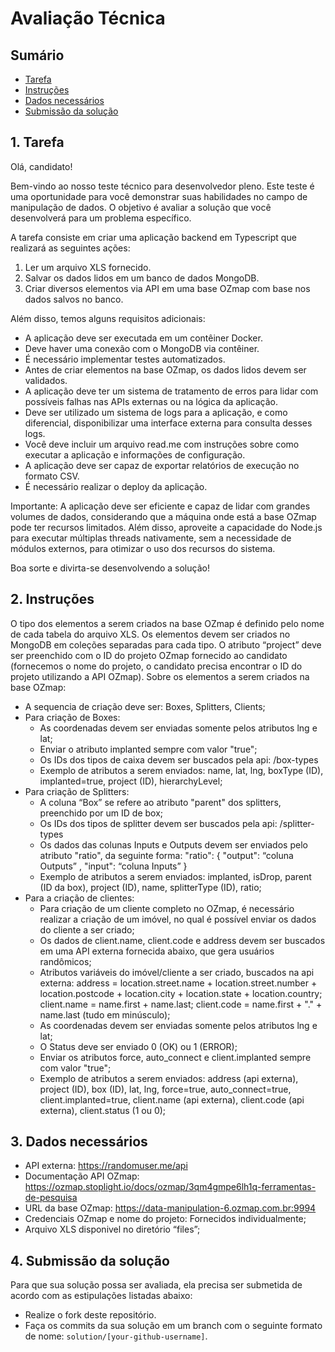# Avaliação Técnica

<a id="sumario"></a>
## Sumário

<!-- TOC -->
  * [Tarefa](#tarefa)
  * [Instruções](#instrucoes)
  * [Dados necessários](#dados)
  * [Submissão da solução](#submissao)
<!-- /TOC -->

<a id="tarefa"></a>
## 1. Tarefa

Olá, candidato!

Bem-vindo ao nosso teste técnico para desenvolvedor pleno. Este teste é uma oportunidade para você demonstrar suas habilidades no campo de manipulação de dados. O objetivo é avaliar a solução que você desenvolverá para um problema específico.

A tarefa consiste em criar uma aplicação backend em Typescript que realizará as seguintes ações:

1. Ler um arquivo XLS fornecido.
2. Salvar os dados lidos em um banco de dados MongoDB.
3. Criar diversos elementos via API em uma base OZmap com base nos dados salvos no banco.

Além disso, temos alguns requisitos adicionais:

* A aplicação deve ser executada em um contêiner Docker.
* Deve haver uma conexão com o MongoDB via contêiner.
* É necessário implementar testes automatizados.
* Antes de criar elementos na base OZmap, os dados lidos devem ser validados.
* A aplicação deve ter um sistema de tratamento de erros para lidar com possíveis falhas nas APIs externas ou na lógica da aplicação.
* Deve ser utilizado um sistema de logs para a aplicação, e como diferencial, disponibilizar uma interface externa para consulta desses logs.
* Você deve incluir um arquivo read.me com instruções sobre como executar a aplicação e informações de configuração.
* A aplicação deve ser capaz de exportar relatórios de execução no formato CSV.
* É necessário realizar o deploy da aplicação.

Importante: A aplicação deve ser eficiente e capaz de lidar com grandes volumes de dados, considerando que a máquina onde está a base OZmap pode ter recursos limitados. Além disso, aproveite a capacidade do Node.js para executar múltiplas threads nativamente, sem a necessidade de módulos externos, para otimizar o uso dos recursos do sistema.

Boa sorte e divirta-se desenvolvendo a solução!
 
<a id="instrucoes"></a>
## 2. Instruções

 O tipo dos elementos a serem criados na base OZmap é definido pelo nome de cada tabela do arquivo XLS. Os elementos devem ser criados no MongoDB em coleções separadas para cada tipo. O atributo “project” deve ser preenchido com o ID do projeto OZmap fornecido ao candidato (fornecemos o nome do projeto, o candidato precisa encontrar o ID do projeto utilizando a API OZmap). Sobre os elementos a serem criados na base OZmap:
 * A sequencia de criação deve ser: Boxes, Splitters, Clients;
 * Para criação de Boxes:
   * As coordenadas devem ser enviadas somente pelos atributos lng e lat;
   * Enviar o atributo implanted sempre com valor "true";
   * Os IDs dos tipos de caixa devem ser buscados pela api: /box-types
   * Exemplo de atributos a serem enviados: name, lat, lng, boxType (ID), implanted=true, project (ID), hierarchyLevel;
 * Para criação de Splitters:
   * A coluna “Box” se refere ao atributo "parent" dos splitters, preenchido por um ID de box;
   * Os IDs dos tipos de splitter devem ser buscados pela api: /splitter-types
   * Os dados das colunas Inputs e Outputs devem ser enviados pelo atributo "ratio", da seguinte forma:
     "ratio": {
       "output": “coluna Outputs” ,
       "input": “coluna Inputs” 
     }
   * Exemplo de atributos a serem enviados: implanted, isDrop, parent (ID da box), project (ID), name, splitterType (ID), ratio;
 * Para a criação de clientes:
   * Para criação de um cliente completo no OZmap, é necessário realizar a criação de um imóvel, no qual é possível enviar os dados do cliente a ser criado;
   * Os dados de client.name, client.code e address devem ser buscados em uma API externa fornecida abaixo, que gera usuários randômicos;
   * Atributos variáveis do imóvel/cliente a ser criado, buscados na api externa: address = location.street.name + location.street.number + location.postcode + location.city + location.state + location.country; client.name = name.first + name.last; client.code = name.first + "." + name.last (tudo em minúsculo);
   * As coordenadas devem ser enviadas somente pelos atributos lng e lat;
   * O Status deve ser enviado 0 (OK) ou 1 (ERROR);
   * Enviar os atributos force, auto_connect e client.implanted sempre com valor "true";
   * Exemplo de atributos a serem enviados: address (api externa), project (ID), box (ID), lat, lng, force=true, auto_connect=true, client.implanted=true, client.name (api externa), client.code (api externa), client.status (1 ou 0);

<a id="dados"></a>
## 3. Dados necessários
* API externa: https://randomuser.me/api
* Documentação API OZmap: https://ozmap.stoplight.io/docs/ozmap/3qm4gmpe6lh1q-ferramentas-de-pesquisa
* URL da base OZmap: https://data-manipulation-6.ozmap.com.br:9994
* Credenciais OZmap e nome do projeto: Fornecidos individualmente;
* Arquivo XLS disponivel no diretório “files”;

<a id="submissao"></a>
## 4. Submissão da solução

Para que sua solução possa ser avaliada, ela precisa ser submetida de acordo com as estipulações listadas abaixo:

* Realize o fork deste repositório.
* Faça os commits da sua solução em um branch com o seguinte formato de nome: `solution/[your-github-username]`.
